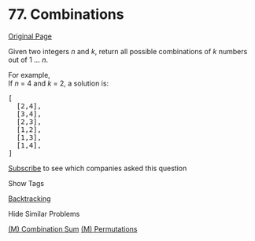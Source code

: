 # 77. Combinations

[Original Page](https://leetcode.com/problems/combinations/)

Given two integers _n_ and _k_, return all possible combinations of _k_ numbers out of 1 ... _n_.

For example,  
If _n_ = 4 and _k_ = 2, a solution is:

<pre>[
  [2,4],
  [3,4],
  [2,3],
  [1,2],
  [1,3],
  [1,4],
]
</pre>

<div>

[Subscribe](/subscribe/) to see which companies asked this question

</div>

<div>

<div id="tags" class="btn btn-xs btn-warning">Show Tags</div>

<span class="hidebutton">[Backtracking](/tag/backtracking/)</span></div>

<div>

<div id="similar" class="btn btn-xs btn-warning">Hide Similar Problems</div>

<span class="hidebutton" style="display: inline;">[(M) Combination Sum](/problems/combination-sum/) [(M) Permutations](/problems/permutations/)</span></div>